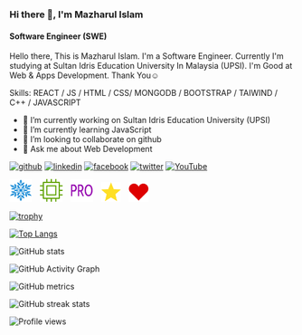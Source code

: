 
### Hi there 👋, I'm Mazharul Islam
#### Software Engineer (SWE)


Hello there, This is Mazharul Islam. I'm a Software Engineer. Currently I'm studying at Sultan Idris Education University In Malaysia (UPSI). I'm Good at Web & Apps Development.
Thank You☺ 

Skills: REACT / JS / HTML / CSS/ MONGODB / BOOTSTRAP / TAIWIND / C++ / JAVASCRIPT

- 🔭 I’m currently working on Sultan Idris Education University (UPSI) 
- 🌱 I’m currently learning JavaScript 
- 👯 I’m looking to collaborate on github 
- 💬 Ask me about Web Development 


[<img src='https://cdn.jsdelivr.net/npm/simple-icons@3.0.1/icons/github.svg' alt='github' height='40'>](https://github.com/MazharulSWE)  [<img src='https://cdn.jsdelivr.net/npm/simple-icons@3.0.1/icons/linkedin.svg' alt='linkedin' height='40'>](https://www.linkedin.com/in/https://www.linkedin.com/in/mazharul24434//)  [<img src='https://cdn.jsdelivr.net/npm/simple-icons@3.0.1/icons/facebook.svg' alt='facebook' height='40'>](https://www.facebook.com/https://www.facebook.com/Mazharul24434)  [<img src='https://cdn.jsdelivr.net/npm/simple-icons@3.0.1/icons/twitter.svg' alt='twitter' height='40'>](https://twitter.com/https://twitter.com/mazharul24434)  [<img src='https://cdn.jsdelivr.net/npm/simple-icons@3.0.1/icons/youtube.svg' alt='YouTube' height='40'>](https://www.youtube.com/channel/https://www.youtube.com/channel/UCbv2IxQG-lNw7oNV8dwpHsg)  

<a href='https://archiveprogram.github.com/'><img src='https://raw.githubusercontent.com/acervenky/animated-github-badges/master/assets/acbadge.gif' width='40' height='40'></a> <a href='https://docs.github.com/en/developers'><img src='https://raw.githubusercontent.com/acervenky/animated-github-badges/master/assets/devbadge.gif' width='40' height='40'></a> <a href='https://github.com/pricing'><img src='https://raw.githubusercontent.com/acervenky/animated-github-badges/master/assets/pro.gif' width='40' height='40'></a> <a href='https://stars.github.com/'><img src='https://raw.githubusercontent.com/acervenky/animated-github-badges/master/assets/starbadge.gif' width='35' height='35'></a> <a href='https://docs.github.com/en/github/supporting-the-open-source-community-with-github-sponsors'><img src='https://raw.githubusercontent.com/acervenky/animated-github-badges/master/assets/sponsorbadge.gif' width='35' height='35'></a> 

[![trophy](https://github-profile-trophy.vercel.app/?username=MazharulSWE)](https://github.com/ryo-ma/github-profile-trophy)

[![Top Langs](https://github-readme-stats.vercel.app/api/top-langs/?username=MazharulSWE)](https://github.com/anuraghazra/github-readme-stats)

![GitHub stats](https://github-readme-stats.vercel.app/api?username=MazharulSWE&show_icons=true&count_private=true)  

![GitHub Activity Graph](https://activity-graph.herokuapp.com/graph?username=MazharulSWE)  

![GitHub metrics](https://metrics.lecoq.io/MazharulSWE)  

![GitHub streak stats](https://github-readme-streak-stats.herokuapp.com/?user=MazharulSWE)  

![Profile views](https://gpvc.arturio.dev/MazharulSWE)  

